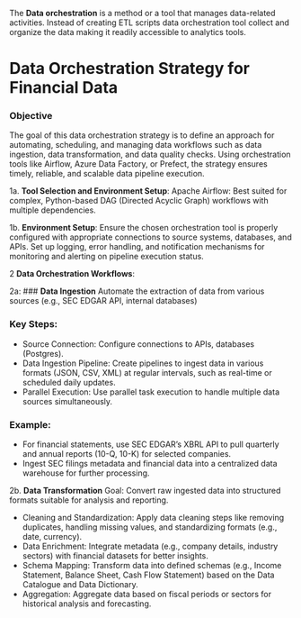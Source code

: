 The **Data orchestration** is a method or a tool that manages data-related activities. Instead of creating ETL scripts data orchestration tool collect and organize the data making it readily accessible to analytics tools.

# Data Orchestration Strategy for Financial Data

### Objective
The goal of this data orchestration strategy is to define an approach for automating, scheduling, and managing data workflows such as data ingestion, data transformation, and data quality checks. Using orchestration tools like Airflow, Azure Data Factory, or Prefect, the strategy ensures timely, reliable, and scalable data pipeline execution.

1a. **Tool Selection and Environment Setup**: Apache Airflow: Best suited for complex, Python-based DAG (Directed Acyclic Graph) workflows with multiple dependencies.

1b. **Environment Setup**: Ensure the chosen orchestration tool is properly configured with appropriate connections to source systems, databases, and APIs.
Set up logging, error handling, and notification mechanisms for monitoring and alerting on pipeline execution status.

2 **Data Orchestration Workflows**:

2a: ### **Data Ingestion**
    Automate the extraction of data from various sources (e.g., SEC EDGAR API, internal databases)

### Key Steps:

- Source Connection: Configure connections to APIs, databases (Postgres).
- Data Ingestion Pipeline: Create pipelines to ingest data in various formats (JSON, CSV, XML) at regular intervals, such as real-time or scheduled daily updates.
- Parallel Execution: Use parallel task execution to handle multiple data sources simultaneously.

### Example:

-   For financial statements, use SEC EDGAR’s XBRL API to pull quarterly and annual reports (10-Q, 10-K) for selected companies.
-   Ingest SEC filings metadata and financial data into a centralized data warehouse for further processing.

2b. **Data Transformation**
Goal: Convert raw ingested data into structured formats suitable for analysis and reporting.

- Cleaning and Standardization: Apply data cleaning steps like removing duplicates, handling missing values, and standardizing formats (e.g., date, currency).
- Data Enrichment: Integrate metadata (e.g., company details, industry sectors) with financial datasets for better insights.
- Schema Mapping: Transform data into defined schemas (e.g., Income Statement, Balance Sheet, Cash Flow Statement) based on the Data Catalogue and Data Dictionary.
- Aggregation: Aggregate data based on fiscal periods or sectors for historical analysis and forecasting.

